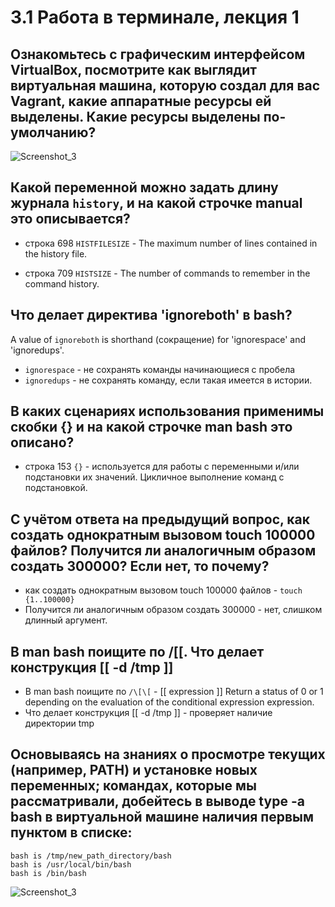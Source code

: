 # 3.1 Работа в терминале, лекция 1


## Ознакомьтесь с графическим интерфейсом VirtualBox, посмотрите как выглядит виртуальная машина, которую создал для вас Vagrant, какие аппаратные ресурсы ей выделены. Какие ресурсы выделены по-умолчанию?
![Screenshot_3](https://i.ibb.co/pPZ8K3Y/image.png)

## Какой переменной можно задать длину журнала `history`, и на какой строчке manual это описывается?
* строка 698
`HISTFILESIZE` - The maximum number of lines contained in the history file.

* строка 709
`HISTSIZE` - The number of commands to remember in the command history.

## Что делает директива 'ignoreboth' в bash?
A value of `ignoreboth` is shorthand (сокращение) for 'ignorespace' and 'ignoredups'.
* `ignorespace` - не сохранять команды начинающиеся с пробела
* `ignoredups` - не сохранять команду, если такая имеется в истории.

## В каких сценариях использования применимы скобки {} и на какой строчке man bash это описано?
* строка 153
`{}` - используется для работы с переменными и/или подстановки их значений. Цикличное выполнение команд с подстановкой.

## С учётом ответа на предыдущий вопрос, как создать однократным вызовом touch 100000 файлов? Получится ли аналогичным образом создать 300000? Если нет, то почему?
* как создать однократным вызовом touch 100000 файлов - `touch {1..100000}` 
* Получится ли аналогичным образом создать 300000 - нет, слишком длинный аргумент. 

## В man bash поищите по /\[\[. Что делает конструкция [[ -d /tmp ]]
* В man bash поищите по `/\[\[` - [[ expression ]] Return  a  status of 0 or 1 depending on the evaluation of the conditional expression expression.
* Что делает конструкция [[ -d /tmp ]] - проверяет наличие директории tmp

## Основываясь на знаниях о просмотре текущих (например, PATH) и установке новых переменных; командах, которые мы рассматривали, добейтесь в выводе type -a bash в виртуальной машине наличия первым пунктом в списке:
  	bash is /tmp/new_path_directory/bash
	bash is /usr/local/bin/bash
	bash is /bin/bash
 
![Screenshot_3](https://i.ibb.co/0tVWq12/image.png)
